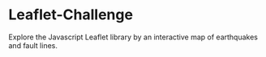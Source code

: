 # Leaflet-Challenge
Explore the Javascript Leaflet library by an interactive map of earthquakes and fault lines. 
